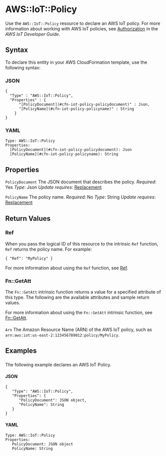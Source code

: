 # AWS::IoT::Policy<a name="aws-resource-iot-policy"></a>

Use the `AWS::IoT::Policy` resource to declare an AWS IoT policy\. For more information about working with AWS IoT policies, see [Authorization](https://docs.aws.amazon.com/iot/latest/developerguide/authorization.html) in the *AWS IoT Developer Guide*\.

## Syntax<a name="aws-resource-iot-policy-syntax"></a>

To declare this entity in your AWS CloudFormation template, use the following syntax:

### JSON<a name="aws-resource-iot-policy-syntax.json"></a>

```
{
  "Type" : "AWS::IoT::Policy",
  "Properties" : {
      "[PolicyDocument](#cfn-iot-policy-policydocument)" : Json,
      "[PolicyName](#cfn-iot-policy-policyname)" : String
    }
}
```

### YAML<a name="aws-resource-iot-policy-syntax.yaml"></a>

```
Type: AWS::IoT::Policy
Properties:
  [PolicyDocument](#cfn-iot-policy-policydocument): Json
  [PolicyName](#cfn-iot-policy-policyname): String
```

## Properties<a name="aws-resource-iot-policy-properties"></a>

`PolicyDocument`  <a name="cfn-iot-policy-policydocument"></a>
The JSON document that describes the policy\.
*Required*: Yes
*Type*: Json
*Update requires*: [Replacement](https://docs.aws.amazon.com/AWSCloudFormation/latest/UserGuide/using-cfn-updating-stacks-update-behaviors.html#update-replacement)

`PolicyName`  <a name="cfn-iot-policy-policyname"></a>
The policy name\.
*Required*: No
*Type*: String
*Update requires*: [Replacement](https://docs.aws.amazon.com/AWSCloudFormation/latest/UserGuide/using-cfn-updating-stacks-update-behaviors.html#update-replacement)

## Return Values<a name="aws-resource-iot-policy-return-values"></a>

### Ref<a name="aws-resource-iot-policy-return-values-ref"></a>

 When you pass the logical ID of this resource to the intrinsic `Ref` function, `Ref` returns the policy name\. For example:

 `{ "Ref": "MyPolicy" }`

For more information about using the `Ref` function, see [Ref](https://docs.aws.amazon.com/AWSCloudFormation/latest/UserGuide/intrinsic-function-reference-ref.html)\.

### Fn::GetAtt<a name="aws-resource-iot-policy-return-values-fn--getatt"></a>

The `Fn::GetAtt` intrinsic function returns a value for a specified attribute of this type\. The following are the available attributes and sample return values\.

For more information about using the `Fn::GetAtt` intrinsic function, see [Fn::GetAtt](https://docs.aws.amazon.com/AWSCloudFormation/latest/UserGuide/intrinsic-function-reference-getatt.html)\.

#### <a name="aws-resource-iot-policy-return-values-fn--getatt-fn--getatt"></a>

`Arn`  <a name="Arn-fn::getatt"></a>
The Amazon Resource Name \(ARN\) of the AWS IoT policy, such as `arn:aws:iot:us-east-2:123456789012:policy/MyPolicy`\.

## Examples<a name="aws-resource-iot-policy--examples"></a>

### <a name="aws-resource-iot-policy--examples--"></a>

The following example declares an AWS IoT Policy\.

#### JSON<a name="aws-resource-iot-policy--examples----json"></a>

```
{
   "Type": "AWS::IoT::Policy",
   "Properties": {
      "PolicyDocument": JSON object,
      "PolicyName": String
   }
}
```

#### YAML<a name="aws-resource-iot-policy--examples----yaml"></a>

```
Type: AWS::IoT::Policy
Properties:
   PolicyDocument: JSON object
   PolicyName: String
```
